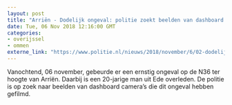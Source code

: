 ```yaml
---
layout: post
title: "Arriën - Dodelijk ongeval: politie zoekt beelden van dashboard camera’s."
date: Tue, 06 Nov 2018 12:16:00 GMT
categories: 
- overijssel 
- ommen 
externe_link: "https://www.politie.nl/nieuws/2018/november/6/02-dodelijk-ongeval-politie-zoekt-beelden-van-dashboard-camera%E2%80%99s.html"
---
```


Vanochtend, 06 november, gebeurde er een ernstig ongeval op de N36 ter hoogte van Arriën. Daarbij is een 20-jarige man uit Ede overleden. De politie is op zoek naar beelden van dashboard camera’s die dit ongeval hebben gefilmd.
